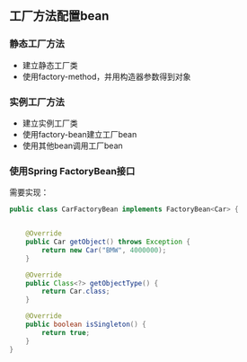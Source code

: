 ## 工厂方法配置bean
### 静态工厂方法
* 建立静态工厂类
* 使用factory-method，并用构造器参数得到对象

### 实例工厂方法
* 建立实例工厂类
* 使用factory-bean建立工厂bean
* 使用其他bean调用工厂bean

### 使用Spring FactoryBean接口
需要实现：
```java
public class CarFactoryBean implements FactoryBean<Car> {


    @Override
    public Car getObject() throws Exception {
        return new Car("BMW", 4000000);
    }

    @Override
    public Class<?> getObjectType() {
        return Car.class;
    }

    @Override
    public boolean isSingleton() {
        return true;
    }
}
```